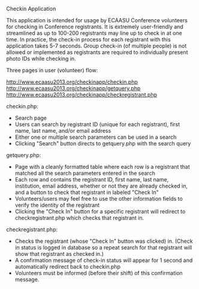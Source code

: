 Checkin Application

This application is intended for usage by ECAASU Conference volunteers for checking in Conference registrants.
It is extremely user-friendly and streamlined as up to 100-200 registrants may line up to check in at one time.
In practice, the check-in process for each registrant with this application takes 5-7 seconds.
Group check-in (of multiple people) is not allowed or implemented as registrants are required to individually present photo IDs while checking in.

Three pages in user (volunteer) flow:

http://www.ecaasu2013.org/checkinapp/checkin.php
http://www.ecaasu2013.org/checkinapp/getquery.php
http://www.ecaasu2013.org/checkinapp/checkregistrant.php

checkin.php:

- Search page
- Users can search by registrant ID (unique for each registrant), first name, last name, and/or email address
- Either one or multiple search parameters can be used in a search
- Clicking "Search" button directs to getquery.php with the search query

getquery.php:

- Page with a cleanly formatted table where each row is a registrant that matched all the search parameters entered in the search
- Each row and contains the registrant ID, first name, last name, institution, email address, whether or not they are already checked in, and a button to check that registrant in labeled "Check In"
- Volunteers/users may feel free to use the other information fields to verify the identity of the registrant
- Clicking the "Check In" button for a specific registrant will redirect to checkregistrant.php which checks that registrant in. 

checkregistrant.php:

- Checks the registrant (whose "Check In" button was clicked) in. (Check in status is logged in database so a repeat search for that registrant will show that registrant as checked in.)
- A confirmation message of check-in status will appear for 1 second and automatically redirect back to checkin.php
- Volunteers must be informed (before their shift) of this confirmation message.
